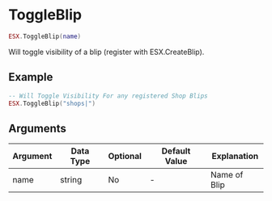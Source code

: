 # ToggleBlip

```lua
ESX.ToggleBlip(name)
```

Will toggle visibility of a blip (register with ESX.CreateBlip).

## Example

```lua
-- Will Toggle Visibility For any registered Shop Blips
ESX.ToggleBlip("shops|")
```

## Arguments

|   **Argument**   |  **Data Type** | **Optional** |      **Default Value**       |       **Explanation**       |
|--------------|------------|----------|--------------------------|-----------------|
|  name        |  string    | No       | -                        | Name of Blip    |
